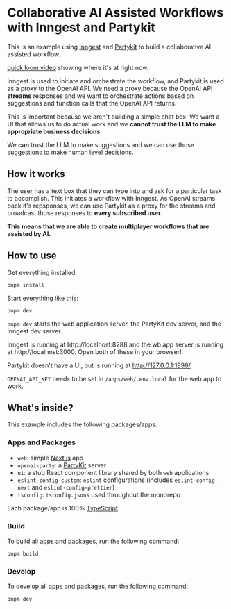# Collaborative AI Assisted Workflows with Inngest and Partykit

This is an example using [Inngest](https://inngest.com) and 
[Partykit](https://github.com/partykit/partykit) to build a collaborative
AI assisted workflow.

[quick loom video](https://www.loom.com/share/255222fa0ff24cb99765693eb6e6af91?sid=ad8b34a7-d30f-4d52-bc7e-59f2ce32c503) showing where it's at right now.

Inngest is used to initiate and orchestrate the workflow, and Partykit is used
as a proxy to the OpenAI API. We need a proxy because the OpenAI API **streams**
responses and we want to orchestrate actions based on suggestions and function
calls that the OpenAI API returns.

This is important because we aren't building a simple chat box. We want a UI that allows
us to do actual work and we **cannot trust the LLM to make appropriate business decisions**.

We **can** trust the LLM to make suggestions and we can use those suggestions to
make human level decisions.

## How it works

The user has a text box that they can type into and ask for a particular task to accomplish. This
initiates a workflow with Inngest. As OpenAI streams back it's repsponses, we can use Partykit
as a proxy for the streams and broadcast those responses to **every subscribed user**.

**This means that we are able to create multiplayer workflows that are assisted by AI.**

## How to use

Get everything installed:

```shell
pnpm install
```

Start everything like this:

```shell
pnpm dev
```

`pnpm dev` starts the web application server, the PartyKit dev server, and the Inngest dev server.

Inngest is running at http://localhost:8288 and the wb app server is running at http://localhost:3000. Open both of these in your browser!

Partykit doesn't have a UI, but is running at http://127.0.0.1:1999/

`OPENAI_API_KEY` needs to be set in `/apps/web/.env.local` for the web app to work.

## What's inside?

This example includes the following packages/apps:

### Apps and Packages

- `web`: simple [Next.js](https://nextjs.org/) app
- `openai-party`: a [PartyKit](https://github.com/partykit/partykit) server
- `ui`: a stub React component library shared by both `web` applications
- `eslint-config-custom`: `eslint` configurations (includes `eslint-config-next` and `eslint-config-prettier`)
- `tsconfig`: `tsconfig.json`s used throughout the monorepo

Each package/app is 100% [TypeScript](https://www.typescriptlang.org/).

### Build

To build all apps and packages, run the following command:

```
pnpm build
```

### Develop

To develop all apps and packages, run the following command:

```
pnpm dev
```